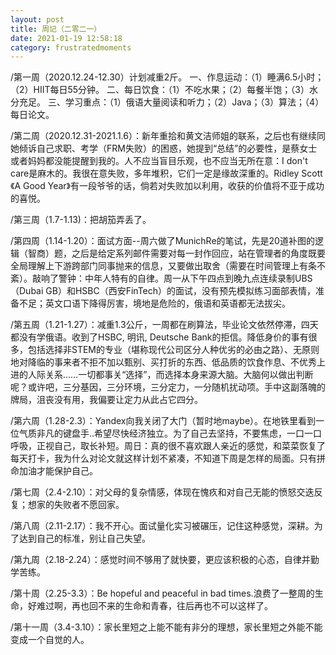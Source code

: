 ```yaml
---
layout: post
title: 周记（二零二一）
date: 2021-01-19 12:58:18
category: frustratedmoments
---   
```

/第一周（2020.12.24-12.30）计划减重2斤。
一、作息运动：（1）睡满6.5小时；（2）HIIT每日55分钟。
二、每日饮食：（1）不吃水果；（2）每餐半饱；（3）水分充足。
三、学习重点：（1）俄语大量阅读和听力；（2）Java；（3）算法；（4）每日论文。

/第二周（2020.12.31-2021.1.6）：新年重拾和黄文洁师姐的联系，之后也有继续同她倾诉自己求职、考学（FRM失败）的困惑，她提到“总结”的必要性，是蔡女士或者妈妈都没能提醒到我的。人不应当盲目乐观，也不应当无所在意：I don't care是麻木的。我很在意失败，多年堆积，它们一定是缘故深重的。Ridley Scott《A Good Year》有一段爷爷的话，倘若对失败加以利用，收获的价值将不亚于成功的喜悦。

/第三周（1.7-1.13)：把胡笳弄丢了。

/第四周（1.14-1.20）：面试方面--周六做了MunichRe的笔试，先是20道补图的逻辑（智商）题，之后是给定系列邮件需要对每一封作回应，站在管理者的角度既要全局理解上下游跨部门同事抛来的信息，又要做出取舍（需要在时间管理上有条不紊）。敲响了警钟：中年人特有的自律。周一从下午四点到晚九点连续录制UBS（Dubai GB）和HSBC（西安FinTech）的面试，没有预先模拟练习面部表情，准备不足；英文口语下降得厉害，境地是危险的，俄语和英语都无法拔尖。

/第五周（1.21-1.27）：减重1.3公斤，一周都在刷算法，毕业论文依然停滞，四天都没有学俄语。收到了HSBC, 明讯, Deutsche Bank的拒信。降低身价的事有很多，包括选择非STEM的专业（堪称现代公司区分人种优劣的必由之路）、无原则地对降临的事来者不拒不加以甄别、买打折的东西、低品质的饮食作息、不优秀上进的人际关系……一切都事关“选择”，而选择本身来源大脑。大脑何以做出判断呢？或许吧，三分基因，三分环境，三分定力，一分随机扰动项。手中这副落魄的牌局，沮丧没有用，我偏要让定力从此占它四分。

/第六周（1.28-2.3）：Yandex向我关闭了大门（暂时地maybe）。在地铁里看到一位气质非凡的键盘手..希望尽快经济独立。为了自己去坚持，不要焦虑，一口一口呼吸，正视自己，取长补短。周日：真的很不喜欢跟人亲近的感觉，和菜菜恢复了每天打卡，我为什么对论文就这样计划不紧凑，不知道下周是怎样的局面。只有拼命加油才能保护自己。

/第七周（2.4-2.10）：对父母的复杂情感，体现在愧疚和对自己无能的愤怒交迭反复；想家的失败者不愿回家。

/第八周（2.11-2.17）：我不开心。面试量化实习被碾压，记住这种感觉，深耕。为了达到自己的标准，别让自己失望。

/第九周（2.18-2.24）：感觉时间不够用了就快要，更应该积极的心态，自律并勤学苦练。

/第十周（2.25-3.3）：Be hopeful and peaceful in bad times.浪费了一整周的生命，好难过啊，再也回不来的生命和青春，往后再也不可以这样了。

/第十一周（3.4-3.10）：家长里短之上能不能有非分的理想，家长里短之外能不能变成一个自觉的人。
